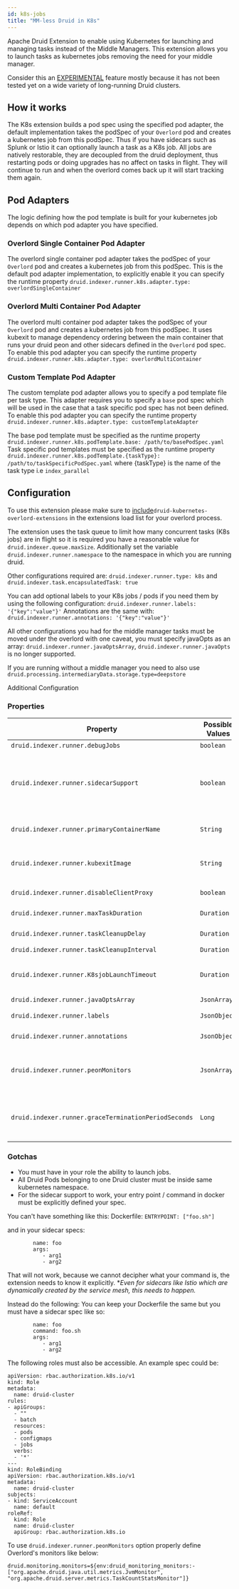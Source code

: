 ```yaml
---
id: k8s-jobs
title: "MM-less Druid in K8s"
---
```


<!--
  ~ Licensed to the Apache Software Foundation (ASF) under one
  ~ or more contributor license agreements.  See the NOTICE file
  ~ distributed with this work for additional information
  ~ regarding copyright ownership.  The ASF licenses this file
  ~ to you under the Apache License, Version 2.0 (the
  ~ "License"); you may not use this file except in compliance
  ~ with the License.  You may obtain a copy of the License at
  ~
  ~   http://www.apache.org/licenses/LICENSE-2.0
  ~
  ~ Unless required by applicable law or agreed to in writing,
  ~ software distributed under the License is distributed on an
  ~ "AS IS" BASIS, WITHOUT WARRANTIES OR CONDITIONS OF ANY
  ~ KIND, either express or implied.  See the License for the
  ~ specific language governing permissions and limitations
  ~ under the License.
  -->

Apache Druid Extension to enable using Kubernetes for launching and managing tasks instead of the Middle Managers.  This extension allows you to launch tasks as kubernetes jobs removing the need for your middle manager.  

Consider this an [EXPERIMENTAL](../experimental.md) feature mostly because it has not been tested yet on a wide variety of long-running Druid clusters.

## How it works

The K8s extension builds a pod spec using the specified pod adapter, the default implementation takes the podSpec of your `Overlord` pod and creates a kubernetes job from this podSpec.  Thus if you have sidecars such as Splunk or Istio it can optionally launch a task as a K8s job.  All jobs are natively restorable, they are decoupled from the druid deployment, thus restarting pods or doing upgrades has no affect on tasks in flight.  They will continue to run and when the overlord comes back up it will start tracking them again.  

## Pod Adapters
The logic defining how the pod template is built for your kubernetes job depends on which pod adapter you have specified.

### Overlord Single Container Pod Adapter
The overlord single container pod adapter takes the podSpec of your `Overlord` pod and creates a kubernetes job from this podSpec.  This is the default pod adapter implementation, to explicitly enable it you can specify the runtime property `druid.indexer.runner.k8s.adapter.type: overlordSingleContainer`

### Overlord Multi Container Pod Adapter
The overlord multi container pod adapter takes the podSpec of your `Overlord` pod and creates a kubernetes job from this podSpec.  It uses kubexit to manage dependency ordering between the main container that runs your druid peon and other sidecars defined in the `Overlord` pod spec.  To enable this pod adapter you can specify the runtime property `druid.indexer.runner.k8s.adapter.type: overlordMultiContainer` 

### Custom Template Pod Adapter
The custom template pod adapter allows you to specify a pod template file per task type.  This adapter requires you to specify a `base` pod spec which will be used in the case that a task specific pod spec has not been defined.  To enable this pod adapter you can specify the runtime property `druid.indexer.runner.k8s.adapter.type: customTemplateAdapter`

The base pod template must be specified as the runtime property `druid.indexer.runner.k8s.podTemplate.base: /path/to/basePodSpec.yaml`
Task specific pod templates must be specified as the runtime property `druid.indexer.runner.k8s.podTemplate.{taskType}: /path/to/taskSpecificPodSpec.yaml` where {taskType} is the name of the task type i.e `index_parallel`

## Configuration

To use this extension please make sure to  [include](../../configuration/extensions.md#loading-extensions)`druid-kubernetes-overlord-extensions` in the extensions load list for your overlord process.

The extension uses the task queue to limit how many concurrent tasks (K8s jobs) are in flight so it is required you have a reasonable value for `druid.indexer.queue.maxSize`.  Additionally set the variable `druid.indexer.runner.namespace` to the namespace in which you are running druid.

Other configurations required are: 
`druid.indexer.runner.type: k8s` and `druid.indexer.task.encapsulatedTask: true`

You can add optional labels to your K8s jobs / pods if you need them by using the following configuration: 
`druid.indexer.runner.labels: '{"key":"value"}'`
Annotations are the same with:
`druid.indexer.runner.annotations: '{"key":"value"}'`

All other configurations you had for the middle manager tasks must be moved under the overlord with one caveat, you must specify javaOpts as an array: 
`druid.indexer.runner.javaOptsArray`, `druid.indexer.runner.javaOpts` is no longer supported.

If you are running without a middle manager you need to also use `druid.processing.intermediaryData.storage.type=deepstore`

Additional Configuration

### Properties
|Property|Possible Values|Description|Default|required|
|--------|---------------|-----------|-------|--------|
|`druid.indexer.runner.debugJobs`|`boolean`|Clean up K8s jobs after tasks complete.|False|No|
|`druid.indexer.runner.sidecarSupport`|`boolean`|Deprecated, specify adapter type as runtime property `druid.indexer.runner.k8s.adapter.type: overlordMultiContainer` instead. If your overlord pod has sidecars, this will attempt to start the task with the same sidecars as the overlord pod.|False|No|
|`druid.indexer.runner.primaryContainerName`|`String`|If running with sidecars, the `primaryContainerName` should be that of your druid container like `druid-overlord`.|First container in `podSpec` list|No|
|`druid.indexer.runner.kubexitImage`|`String`|Used kubexit project to help shutdown sidecars when the main pod completes.  Otherwise jobs with sidecars never terminate.|karlkfi/kubexit:latest|No|
|`druid.indexer.runner.disableClientProxy`|`boolean`|Use this if you have a global http(s) proxy and you wish to bypass it.|false|No|
|`druid.indexer.runner.maxTaskDuration`|`Duration`|Max time a task is allowed to run for before getting killed|`PT4H`|No|
|`druid.indexer.runner.taskCleanupDelay`|`Duration`|How long do jobs stay around before getting reaped from K8s|`P2D`|No|
|`druid.indexer.runner.taskCleanupInterval`|`Duration`|How often to check for jobs to be reaped|`PT10M`|No|
|`druid.indexer.runner.K8sjobLaunchTimeout`|`Duration`|How long to wait to launch a K8s task before marking it as failed, on a resource constrained cluster it may take some time.|`PT1H`|No|
|`druid.indexer.runner.javaOptsArray`|`JsonArray`|java opts for the task.|`-Xmx1g`|No|
|`druid.indexer.runner.labels`|`JsonObject`|Additional labels you want to add to peon pod|`{}`|No|
|`druid.indexer.runner.annotations`|`JsonObject`|Additional annotations you want to add to peon pod|`{}`|No|
|`druid.indexer.runner.peonMonitors`|`JsonArray`|Overrides peon pod's `druid_monitoring_monitors` environment variable. Use this property if you don't want to inherit monitors from the Overlord.|`[]`|No|
|`druid.indexer.runner.graceTerminationPeriodSeconds`|`Long`|Number of seconds you want to wait after a sigterm for container lifecycle hooks to complete.  Keep at a smaller value if you want tasks to hold locks for shorter periods.|`PT30S` (K8s default)|No|

### Gotchas

- You must have in your role the ability to launch jobs.  
- All Druid Pods belonging to one Druid cluster must be inside same kubernetes namespace.
- For the sidecar support to work, your entry point / command in docker must be explicitly defined your spec.  

You can't have something like this: 
Dockerfile: 
``` ENTRYPOINT: ["foo.sh"] ```

and in your sidecar specs: 
``` container:
        name: foo
        args: 
           - arg1
           - arg2 
```

That will not work, because we cannot decipher what your command is, the extension needs to know it explicitly. 
**Even for sidecars like Istio which are dynamically created by the service mesh, this needs to happen.* 

Instead do the following: 
You can keep your Dockerfile the same but you must have a sidecar spec like so: 
``` container:
        name: foo
        command: foo.sh
        args: 
           - arg1
           - arg2 
```

The following roles must also be accessible. An example spec could be: 

```
apiVersion: rbac.authorization.k8s.io/v1
kind: Role
metadata:
  name: druid-cluster
rules:
- apiGroups:
  - ""
  - batch
  resources:
  - pods
  - configmaps
  - jobs
  verbs:
  - '*'
---
kind: RoleBinding
apiVersion: rbac.authorization.k8s.io/v1
metadata:
  name: druid-cluster
subjects:
- kind: ServiceAccount
  name: default
roleRef:
  kind: Role
  name: druid-cluster
  apiGroup: rbac.authorization.k8s.io
```

To use `druid.indexer.runner.peonMonitors` option properly define Overlord's monitors like below:
```
druid.monitoring.monitors=${env:druid_monitoring_monitors:-["org.apache.druid.java.util.metrics.JvmMonitor", "org.apache.druid.server.metrics.TaskCountStatsMonitor"]}
```

